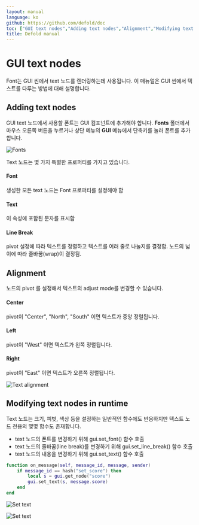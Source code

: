 ```yaml
---
layout: manual
language: ko
github: https://github.com/defold/doc
toc: ["GUI text nodes","Adding text nodes","Alignment","Modifying text nodes in runtime"]
title: Defold manual
---
```


# GUI text nodes
Font는 GUI 씬에서 text 노드를 렌더링하는데 사용됩니다. 이 매뉴얼은 GUI 씬에서 텍스트를 다루는 방법에 대해 설명합니다.

## Adding text nodes
GUI text 노드에서 사용할 폰트는 GUI 컴포넌트에 추가해야 합니다. **Fonts** 폴더에서 마우스 오른쪽 버튼을 누르거나 상단 메뉴의 **GUI** 메뉴에서 단축키를 눌러 폰트를 추가합니다.

![Fonts](/manuals/images/gui-text/fonts.png)

Text 노드는 몇 가지 특별한 프로퍼티를 가지고 있습니다.

#### Font
생성한 모든 text 노드는 Font 프로퍼티를 설정해야 함
#### Text
이 속성에 포함된 문자를 표시함
#### Line Break
pivot 설정에 따라 텍스트를 정렬하고 텍스트를 여러 줄로 나눌지를 결정함. 노드의 넓이에 따라 줄바꿈(wrap)이 결정됨.

## Alignment
노드의 pivot 를 설정해서 텍스트의 adjust mode를 변경할 수 있습니다.

#### Center
pivot이 "Center", "North", "South" 이면 텍스트가 중앙 정렬됩니다.
#### Left
pivot이 "West" 이면 텍스트가 왼쪽 정렬됩니다.
#### Right
pivot이 "East" 이면 텍스트가 오른쪽 정렬됩니다.

![Text alignment](/manuals/images/gui-text/align.png)

## Modifying text nodes in runtime
Text 노드는 크기, 피벗, 색상 등을 설정하는 일반적인 함수에도 반응하지만 텍스트 노드 전용의 몇몇 함수도 존재합니다.

* text 노드의 폰트를 변경하기 위해 gui.set_font() 함수 호출
* text 노드의 줄바꿈(line break)를 변경하기 위해 gui.set_line_break() 함수 호출
* text 노드의 내용을 변경하기 위해  gui.set_text() 함수 호출

```lua
function on_message(self, message_id, message, sender)
    if message_id == hash("set_score") then
        local s = gui.get_node("score")
        gui.set_text(s, message.score)
    end
end
```

![Set text](/manuals/images/gui-text/score_gui.png)

![Set text](/manuals/images/gui-text/score.png)
